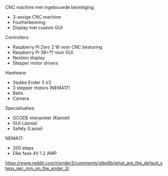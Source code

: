 CNC machine met ingebouwde beveiliging.
-	3-assige CNC machine
-	Foutherkenning
-	Display met custom GUI

Controllers:
-	Raspberry Pi Zero 2 W voor CNC besturing
-	Raspberry Pi 3B+?? voor GUI
-	Nextion display
-	Stepper motor drivers

Hardware:
-	Stukke Ender 3 V2
-	3 stepper motors (NEMA17)
-	Belts
-	Camera

Specialisaties:
-	GCODE interpreter (Kamiel)
-	GUI (Jamie)
-	Safety (Lasse)

NEMA17:
-	200 steps 
-	Elke fase 4V 1.2 AMP


https://www.reddit.com/r/ender3/comments/glbx8b/what_are_the_default_steps_per_mm_on_the_ender_3/


